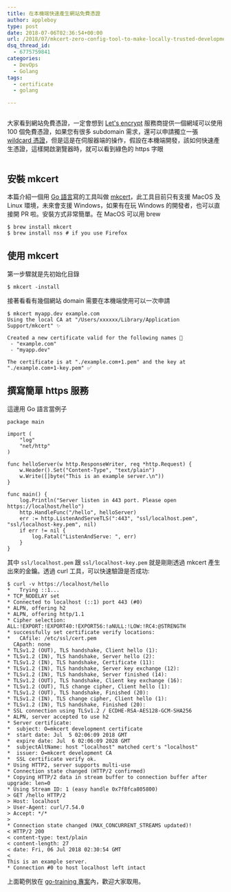 ```yaml
---
title: 在本機端快速產生網站免費憑證
author: appleboy
type: post
date: 2018-07-06T02:36:54+00:00
url: /2018/07/mkcert-zero-config-tool-to-make-locally-trusted-development-certificates/
dsq_thread_id:
  - 6775759841
categories:
  - DevOps
  - Golang
tags:
  - certificate
  - golang

---
```

[<img src="https://i1.wp.com/farm2.staticflickr.com/1785/43227213371_a041db0810_o.png?w=840&#038;ssl=1" alt="" data-recalc-dims="1" />][1]

大家看到網站免費憑證，一定會想到 [Let's encrypt][2] 服務商提供一個網域可以使用 100 個免費憑證，如果您有很多 subdomain 需求，還可以申請獨立一張 [wildcard 憑證][3]，但是這是在伺服器端的操作，假設在本機端開發，該如何快速產生憑證，這樣開啟瀏覽器時，就可以看到綠色的 https 字眼

[<img src="https://i2.wp.com/farm1.staticflickr.com/921/43177490822_974612c015_z.jpg?w=840&#038;ssl=1" alt="" data-recalc-dims="1" />][4]

<!--more-->

## 安裝 mkcert

本篇介紹一個用 [Go 語言][5]寫的工具叫做 [mkcert][6]，此工具目前只有支援 MacOS 及 Linux 環境，未來會支援 Windows，如果有在玩 Windows 的開發者，也可以直接開 PR 啦。安裝方式非常簡單。在 MacOS 可以用 brew

<pre><code class="language-bash">$ brew install mkcert
$ brew install nss # if you use Firefox</code></pre>

## 使用 mkcert

第一步驟就是先初始化目錄

<pre><code class="language-bash">$ mkcert -install</code></pre>

接著看看有幾個網站 domain 需要在本機端使用可以一次申請

<pre><code class="language-bash">$ mkcert myapp.dev example.com
Using the local CA at "/Users/xxxxxx/Library/Application Support/mkcert" ✨

Created a new certificate valid for the following names 📜
 - "example.com"
 - "myapp.dev"

The certificate is at "./example.com+1.pem" and the key at "./example.com+1-key.pem" ✅</code></pre>

## 撰寫簡單 https 服務

這邊用 Go 語言當例子

<pre><code class="language-go">package main

import (
    "log"
    "net/http"
)

func helloServer(w http.ResponseWriter, req *http.Request) {
    w.Header().Set("Content-Type", "text/plain")
    w.Write([]byte("This is an example server.\n"))
}

func main() {
    log.Println("Server listen in 443 port. Please open https://localhost/hello")
    http.HandleFunc("/hello", helloServer)
    err := http.ListenAndServeTLS(":443", "ssl/localhost.pem", "ssl/localhost-key.pem", nil)
    if err != nil {
        log.Fatal("ListenAndServe: ", err)
    }
}</code></pre>

其中 `ssl/localhost.pem` 跟 `ssl/localhost-key.pem` 就是剛剛透過 mkcert 產生出來的金鑰。透過 curl 工具，可以快速驗證是否成功:

<pre><code class="language-bash">$ curl -v https://localhost/hello
*   Trying ::1...
* TCP_NODELAY set
* Connected to localhost (::1) port 443 (#0)
* ALPN, offering h2
* ALPN, offering http/1.1
* Cipher selection: ALL:!EXPORT:!EXPORT40:!EXPORT56:!aNULL:!LOW:!RC4:@STRENGTH
* successfully set certificate verify locations:
*   CAfile: /etc/ssl/cert.pem
  CApath: none
* TLSv1.2 (OUT), TLS handshake, Client hello (1):
* TLSv1.2 (IN), TLS handshake, Server hello (2):
* TLSv1.2 (IN), TLS handshake, Certificate (11):
* TLSv1.2 (IN), TLS handshake, Server key exchange (12):
* TLSv1.2 (IN), TLS handshake, Server finished (14):
* TLSv1.2 (OUT), TLS handshake, Client key exchange (16):
* TLSv1.2 (OUT), TLS change cipher, Client hello (1):
* TLSv1.2 (OUT), TLS handshake, Finished (20):
* TLSv1.2 (IN), TLS change cipher, Client hello (1):
* TLSv1.2 (IN), TLS handshake, Finished (20):
* SSL connection using TLSv1.2 / ECDHE-RSA-AES128-GCM-SHA256
* ALPN, server accepted to use h2
* Server certificate:
*  subject: O=mkcert development certificate
*  start date: Jul  5 02:06:09 2018 GMT
*  expire date: Jul  6 02:06:09 2028 GMT
*  subjectAltName: host "localhost" matched cert&#039;s "localhost"
*  issuer: O=mkcert development CA
*  SSL certificate verify ok.
* Using HTTP2, server supports multi-use
* Connection state changed (HTTP/2 confirmed)
* Copying HTTP/2 data in stream buffer to connection buffer after upgrade: len=0
* Using Stream ID: 1 (easy handle 0x7f8fca805800)
> GET /hello HTTP/2
> Host: localhost
> User-Agent: curl/7.54.0
> Accept: */*
>
* Connection state changed (MAX_CONCURRENT_STREAMS updated)!
&lt; HTTP/2 200
&lt; content-type: text/plain
&lt; content-length: 27
&lt; date: Fri, 06 Jul 2018 02:30:54 GMT
&lt;
This is an example server.
* Connection #0 to host localhost left intact</code></pre>

上面範例放在 [go-training 專案][7]內，歡迎大家取用。

 [1]: https://i1.wp.com/farm2.staticflickr.com/1785/43227213371_a041db0810_o.png?ssl=1
 [2]: https://letsencrypt.org/
 [3]: https://community.letsencrypt.org/t/acme-v2-and-wildcard-certificate-support-is-live/55579
 [4]: https://i2.wp.com/farm1.staticflickr.com/921/43177490822_974612c015_z.jpg?ssl=1
 [5]: https://golang.org
 [6]: https://github.com/FiloSottile/mkcert
 [7]: https://github.com/go-training/training/tree/master/example21-simple-golang-https-tls